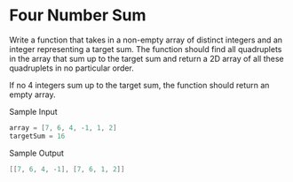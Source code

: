 # Four Number Sum

Write a function that takes in a non-empty array of distinct integers and an integer representing a target sum. The function should find all quadruplets in the array that sum up to the target sum and return a 2D array of all these quadruplets in no particular order.

If no 4 integers sum up to the target sum, the function should return an empty array.

Sample Input

```go
array = [7, 6, 4, -1, 1, 2]
targetSum = 16
```

Sample Output

```go
[[7, 6, 4, -1], [7, 6, 1, 2]]
```
